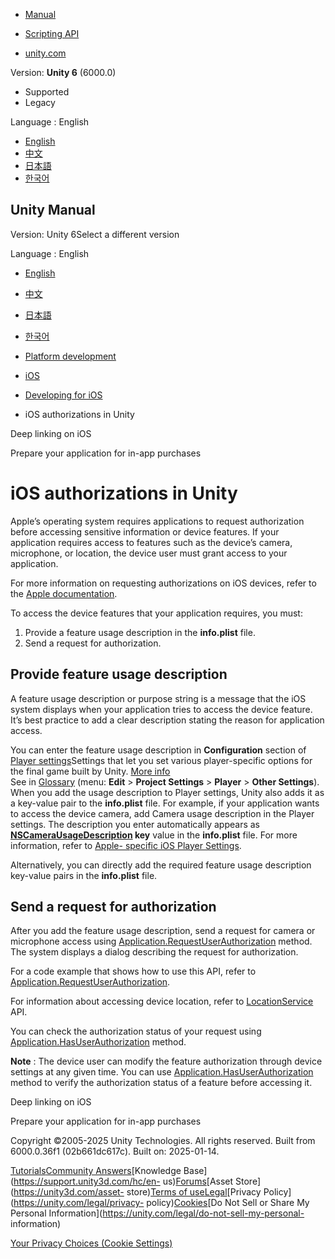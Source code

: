 [](https://docs.unity3d.com)

  * [Manual](../Manual/index.html)
  * [Scripting API](../ScriptReference/index.html)

  * [unity.com](https://unity.com/)

Version: **Unity 6** (6000.0)

  * Supported
  * Legacy

Language : English

  * [English](/Manual/ios-authorizations-in-unity.html)
  * [中文](/cn/current/Manual/ios-authorizations-in-unity.html)
  * [日本語](/ja/current/Manual/ios-authorizations-in-unity.html)
  * [한국어](/kr/current/Manual/ios-authorizations-in-unity.html)

[](https://docs.unity3d.com)

## Unity Manual

Version: Unity 6Select a different version

Language : English

  * [English](/Manual/ios-authorizations-in-unity.html)
  * [中文](/cn/current/Manual/ios-authorizations-in-unity.html)
  * [日本語](/ja/current/Manual/ios-authorizations-in-unity.html)
  * [한국어](/kr/current/Manual/ios-authorizations-in-unity.html)

  * [Platform development ](PlatformSpecific.html)
  * [iOS](iphone.html)
  * [Developing for iOS](ios-developing.html)
  * iOS authorizations in Unity

[](deep-linking-ios.html)

Deep linking on iOS

[](iphone-Downloadable-Content.html)

Prepare your application for in-app purchases

# iOS authorizations in Unity

Apple’s operating system requires applications to request authorization before
accessing sensitive information or device features. If your application
requires access to features such as the device’s camera, microphone, or
location, the device user must grant access to your application.

For more information on requesting authorizations on iOS devices, refer to the
[Apple
documentation](https://developer.apple.com/documentation/uikit/protecting_the_user_s_privacy/requesting_access_to_protected_resources).

To access the device features that your application requires, you must:

  1. Provide a feature usage description in the **info.plist** file.
  2. Send a request for authorization.

## Provide feature usage description

A feature usage description or purpose string is a message that the iOS system
displays when your application tries to access the device feature. It’s best
practice to add a clear description stating the reason for application access.

You can enter the feature usage description in **Configuration** section of
[Player settings](class-PlayerSettingsiOS.html)Settings that let you set
various player-specific options for the final game built by Unity. [More
info](class-PlayerSettings.html)  
See in [Glossary](Glossary.html#PlayerSettings) (menu: **Edit** > **Project
Settings** > **Player** > **Other Settings**). When you add the usage
description to Player settings, Unity also adds it as a key-value pair to the
**info.plist** file. For example, if your application wants to access the
device camera, add Camera usage description in the Player settings. The
description you enter automatically appears as
**[NSCameraUsageDescription](https://developer.apple.com/documentation/bundleresources/information_property_list/nscamerausagedescription/)
key** value in the **info.plist** file. For more information, refer to [Apple-
specific iOS Player Settings](class-PlayerSettingsiOS.html#Configuration).

Alternatively, you can directly add the required feature usage description
key-value pairs in the **info.plist** file.

## Send a request for authorization

After you add the feature usage description, send a request for camera or
microphone access using
[Application.RequestUserAuthorization](../ScriptReference/Application.RequestUserAuthorization.html)
method. The system displays a dialog describing the request for authorization.

For a code example that shows how to use this API, refer to
[Application.RequestUserAuthorization](../ScriptReference/Application.RequestUserAuthorization.html).

For information about accessing device location, refer to
[LocationService](../ScriptReference/LocationService.html) API.

You can check the authorization status of your request using
[Application.HasUserAuthorization](../ScriptReference/Application.HasUserAuthorization.html)
method.

**Note** : The device user can modify the feature authorization through device
settings at any given time. You can use
[Application.HasUserAuthorization](../ScriptReference/Application.HasUserAuthorization.html)
method to verify the authorization status of a feature before accessing it.

[](deep-linking-ios.html)

Deep linking on iOS

[](iphone-Downloadable-Content.html)

Prepare your application for in-app purchases

Copyright ©2005-2025 Unity Technologies. All rights reserved. Built from
6000.0.36f1 (02b661dc617c). Built on: 2025-01-14.

[Tutorials](https://learn.unity.com/)[Community
Answers](https://answers.unity3d.com)[Knowledge
Base](https://support.unity3d.com/hc/en-
us)[Forums](https://forum.unity3d.com)[Asset Store](https://unity3d.com/asset-
store)[Terms of
use](https://docs.unity3d.com/Manual/TermsOfUse.html)[Legal](https://unity.com/legal)[Privacy
Policy](https://unity.com/legal/privacy-
policy)[Cookies](https://unity.com/legal/cookie-policy)[Do Not Sell or Share
My Personal Information](https://unity.com/legal/do-not-sell-my-personal-
information)

[Your Privacy Choices (Cookie Settings)](javascript:void\(0\);)

